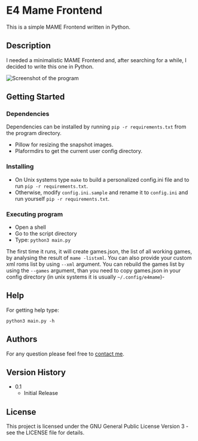 # E4 Mame Frontend

This is a simple MAME Frontend written in Python.

## Description
I needed a minimalistic MAME Frontend and, after searching for a while, I decided to write this one in Python.

![Screenshot of the program](https://github.com/doriansoru/e4mame/assets/96388235/6ec1813f-fd75-47d0-80a6-325104e6d10f)

## Getting Started

### Dependencies
Dependencies can be installed by running
```pip -r requirements.txt```
from the program directory.

* Pillow for resizing the snapshot images.
* Plaformdirs to get the current user config directory.

### Installing

* On Unix systems type `make` to build a personalized config.ini file and to run `pip -r requirements.txt`.
* Otherwise, modify `config.ini.sample` and rename it to `config.ini` and run yourself `pip -r requirements.txt`.

### Executing program

* Open a shell
* Go to the script directory
* Type:
```python3 main.py```

The first time it runs, it will create games.json, the list of all working games, by analysing the result of `mame -listxml`. You can also provide your custom xml roms list by using `--xml` argument.
You can rebuild the games list by using the `--games` argument, than you need to copy games.json in your config directory (in unix systems it is usually `~/.config/e4mame`)-

## Help

For getting help type:
```
python3 main.py -h
```

## Authors

For any question please feel free to [contact me](mailto:doriansoru@gmail.com).

## Version History
* 0.1
    * Initial Release

## License

This project is licensed under the GNU General Public License Version 3 - see the LICENSE file for details.
